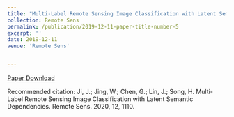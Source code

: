 ```yaml
---
title: "Multi-Label Remote Sensing Image Classification with Latent Semantic Dependencies"
collection: Remote Sens
permalink: /publication/2019-12-11-paper-title-number-5
excerpt: ''
date: 2019-12-11
venue: 'Remote Sens'


---
```


[Paper Download](https://www.mdpi.com/2072-4292/12/7/1110)

Recommended citation: Ji, J.; Jing, W.; Chen, G.; Lin, J.; Song, H. Multi-Label Remote Sensing Image Classification with Latent Semantic Dependencies. Remote Sens. 2020, 12, 1110.

